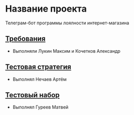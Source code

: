 # Название проекта

Телеграм-бот программы лоялности интернет-магазина

## [Требования](/Requirements.md)
- Выполняли Лукин Максим и Кочетков Александр
## [Тестовая стратегия](/Test_strategy.md)
- Выполнял Нечаев Артём
## [Тестовый набор](/Test_suit.md)
- Выполнял Гуреев Матвей
